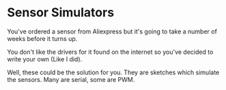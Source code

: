 # Sensor Simulators #

You've ordered a sensor from Aliexpress but it's going to take a number of weeks before it turns up.

You don't like the drivers for it found on the internet so you've decided to write your own (Like I did).

Well, these could be the solution for you. They are sketches which simulate the sensors. Many are serial, some are PWM.

